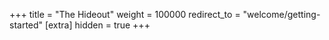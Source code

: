 +++
title = "The Hideout"
weight = 100000
redirect_to = "welcome/getting-started"
[extra]
hidden = true
+++
